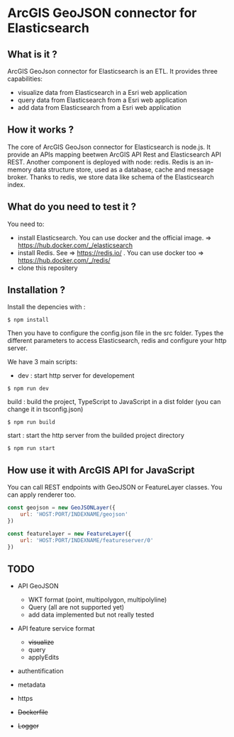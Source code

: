 # ArcGIS GeoJSON connector for Elasticsearch

## What is it ?
ArcGIS GeoJson connector for Elasticsearch is an ETL. It provides three capabilities: 
- visualize data from Elasticsearch in a Esri web application
- query data from Elasticsearch from a Esri web application
- add data from Elasticsearch from a Esri web application

## How it works ?
The core of ArcGIS GeoJson connector for Elasticsearch is node.js. It provide an APIs mapping beetwen ArcGIS API Rest and Elasticsearch API REST. Another component is deployed with node: redis. Redis is an in-memory data structure store, used as a database, cache and message broker. Thanks to redis, we store data like schema of the Elasticsearch index.

## What do you need to test it ?
You need to:
- install Elasticsearch. You can use docker and the official image. => https://hub.docker.com/_/elasticsearch 
- install Redis. See => https://redis.io/ . You can use docker too => https://hub.docker.com/_/redis/ 
- clone this repositery

## Installation ?
Install the depencies with :

```shell
$ npm install
```
Then you have to configure the config.json file in the src folder. Types the different parameters to access Elasticsearch, redis and configure your http server.

We have 3 main scripts:

- dev : start http server for developement

```shell
$ npm run dev
```

build : build the project, TypeScript to JavaScript in a dist folder (you can change it in tsconfig.json)

```shell
$ npm run build
```

start : start the http server from the builded project directory

```shell
$ npm run start
```

## How use it with ArcGIS API for JavaScript
You can call REST endpoints with GeoJSON or FeatureLayer classes. You can apply renderer too.

```javascript
const geojson = new GeoJSONLayer({
    url: 'HOST:PORT/INDEXNAME/geojson'
})

const featurelayer = new FeatureLayer({
    url: 'HOST:PORT/INDEXNAME/featureserver/0'
})

```


## TODO
- API GeoJSON
    - WKT format (point, multipolygon, multipolyline)
    - Query (all are not supported yet)
    - add data implemented but not really tested

- API feature service format
    - ~~visualize~~
    - query
    - applyEdits
    
- authentification
- metadata
- https
- ~~Dockerfile~~
- ~~Logger~~